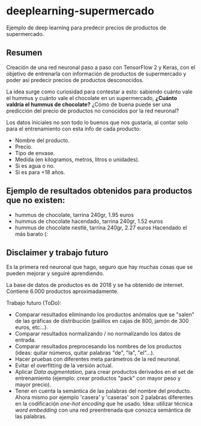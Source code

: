 # deeplearning-supermercado

Ejemplo de deep learning para predecir precios de productos de supermercado.

## Resumen

Creación de una red neuronal paso a paso con TensorFlow 2 y Keras, con el objetivo de entrenarla con información de productos de supermercado y poder así predecir precios de productos desconocidos.

La idea surge como curiosidad para contestar a esto: sabiendo cuánto vale el hummus y cuánto vale el chocolate en un supermercado, **¿Cuánto valdría el hummus de chocolate?** ¿Cómo de buena puede ser una predicción del precio de productos no conocidos por la red neuronal?

Los datos iniciales no son todo lo buenos que nos gustaría, al contar solo para el entrenamiento con esta info de cada producto:

- Nombre del producto.
- Precio.
- Tipo de envase.
- Medida (en kilogramos, metros, litros o unidades).
- Si es agua o no.
- Si es para +18 años.

## Ejemplo de resultados obtenidos para productos que no existen:

- hummus de chocolate, tarrina 240gr, 1.95 euros
- hummus de chocolate hacendado, tarrina 240gr, 1.52 euros
- hummus de chocolate nestlé, tarrina 240gr, 2.27 euros
Hacendado el más barato (:

## Disclaimer y trabajo futuro

Es la primera red neuronal que hago, seguro que hay muchas cosas que se pueden mejorar y seguiré aprendiendo.

La base de datos de productos es de 2018 y se ha obtenido de internet. Contiene 6.000 productos aproximadamente.

Trabajo futuro (ToDo):

- Comparar resultados eliminando los productos anómalos que se "salen" de las gráficas de distribución (palillos en cajas de 800, jamón de 300 euros, etc...).
- Comparar resultados normalizando / no normalizando los datos de entrada.
- Comparar resultados preprocesando los nombres de los productos (ideas: quitar números, quitar palabras "de", "la", "el"...).
- Hacer pruebas con diferentes meta parámetros de la red neuronal.
- Evitar el overfitting de la versión actual.
- Aplicar *Data augmentation*, para crear productos derivados en el set de entrenamiento (ejemplo: crear productos "pack" con mayor peso y mayor precio).
- Tener en cuenta la semántica de las palabras del nombre del producto. Ahora mismo por ejemplo 'casera' y 'caseras' son 2 palabras diferentes en la codificación *one-hot encoding* que he usado. Idea: utilizar técnica *word embedding* con una red preentrenada que conozca semántica de las palabras.
